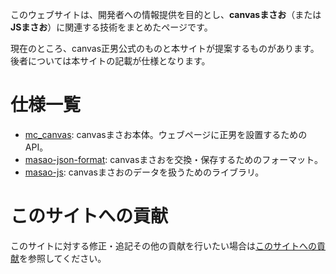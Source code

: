 このウェブサイトは、開発者への情報提供を目的とし、**canvasまさお**（または**JSまさお**）に関連する技術をまとめたページです。

現在のところ、canvas正男公式のものと本サイトが提案するものがあります。後者については本サイトの記載が仕様となります。

# 仕様一覧

* [mc_canvas](/mc_canvas/): canvasまさお本体。ウェブページに正男を設置するためのAPI。
* [masao-json-format](/masao-json-format/): canvasまさおを交換・保存するためのフォーマット。
* [masao-js](/masao-js/): canvasまさおのデータを扱うためのライブラリ。

# このサイトへの貢献

このサイトに対する修正・追記その他の貢献を行いたい場合は[このサイトへの貢献](/contributing.html)を参照してください。
